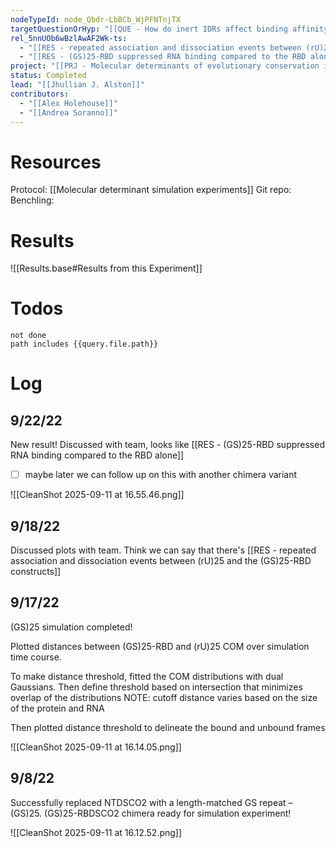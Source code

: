 ```yaml
---
nodeTypeId: node_Qbdr-LbBCb_WjPFNTnjTX
targetQuestionOrHyp: "[[QUE - How do inert IDRs affect binding affinity?]]"
rel_5nnUOb6wBzlAwAF2Wk-ts:
  - "[[RES - repeated association and dissociation events between (rU)25 and the (GS)25-RBD constructs.md]]"
  - "[[RES - (GS)25-RBD suppressed RNA binding compared to the RBD alone.md]]"
project: "[[PRJ - Molecular determinants of evolutionary conservation in disordered protein regions]]"
status: Completed
lead: "[[Jhullian J. Alston]]"
contributors:
  - "[[Alex Holehouse]]"
  - "[[Andrea Soranno]]"
---
```

# Resources

Protocol: [[Molecular determinant simulation experiments]]
Git repo: 
Benchling: 
# Results

![[Results.base#Results from this Experiment]]
# Todos
```tasks
not done
path includes {{query.file.path}}
```
# Log

## 9/22/22

New result! Discussed with team, looks like [[RES - (GS)25-RBD suppressed RNA binding compared to the RBD alone]]
- [ ] maybe later we can follow up on this with another chimera variant

![[CleanShot 2025-09-11 at 16.55.46.png]]

## 9/18/22

Discussed plots with team. Think we can say that there's [[RES - repeated association and dissociation events between (rU)25 and the (GS)25-RBD constructs]]

## 9/17/22

(GS)25 simulation completed! 

Plotted distances between (GS)25-RBD and (rU)25 COM over simulation time course.

To make distance threshold, fitted the COM distributions with dual Gaussians.
Then define threshold based on intersection that minimizes overlap of the distributions
NOTE: cutoff distance varies based on the size of the protein and RNA

Then plotted distance threshold to delineate the bound and unbound frames

![[CleanShot 2025-09-11 at 16.14.05.png]]
## 9/8/22

Successfully replaced NTDSCO2 with a length-matched GS repeat – (GS)25. (GS)25-RBDSCO2 chimera ready for simulation experiment!

![[CleanShot 2025-09-11 at 16.12.52.png]]